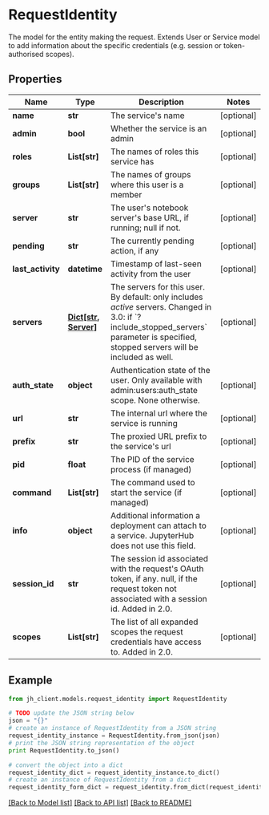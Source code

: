 # RequestIdentity

The model for the entity making the request. Extends User or Service model to add information about the specific credentials (e.g. session or token-authorised scopes). 

## Properties

Name | Type | Description | Notes
------------ | ------------- | ------------- | -------------
**name** | **str** | The service&#39;s name | [optional] 
**admin** | **bool** | Whether the service is an admin | [optional] 
**roles** | **List[str]** | The names of roles this service has | [optional] 
**groups** | **List[str]** | The names of groups where this user is a member | [optional] 
**server** | **str** | The user&#39;s notebook server&#39;s base URL, if running; null if not. | [optional] 
**pending** | **str** | The currently pending action, if any | [optional] 
**last_activity** | **datetime** | Timestamp of last-seen activity from the user | [optional] 
**servers** | [**Dict[str, Server]**](Server.md) | The servers for this user. By default: only includes _active_ servers. Changed in 3.0: if &#x60;?include_stopped_servers&#x60; parameter is specified, stopped servers will be included as well.  | [optional] 
**auth_state** | **object** | Authentication state of the user. Only available with admin:users:auth_state scope. None otherwise.  | [optional] 
**url** | **str** | The internal url where the service is running | [optional] 
**prefix** | **str** | The proxied URL prefix to the service&#39;s url | [optional] 
**pid** | **float** | The PID of the service process (if managed) | [optional] 
**command** | **List[str]** | The command used to start the service (if managed) | [optional] 
**info** | **object** | Additional information a deployment can attach to a service. JupyterHub does not use this field.  | [optional] 
**session_id** | **str** | The session id associated with the request&#39;s OAuth token, if any. null, if the request token not associated with a session id.  Added in 2.0.  | [optional] 
**scopes** | **List[str]** | The list of all expanded scopes the request credentials have access to.  Added in 2.0.  | [optional] 

## Example

```python
from jh_client.models.request_identity import RequestIdentity

# TODO update the JSON string below
json = "{}"
# create an instance of RequestIdentity from a JSON string
request_identity_instance = RequestIdentity.from_json(json)
# print the JSON string representation of the object
print RequestIdentity.to_json()

# convert the object into a dict
request_identity_dict = request_identity_instance.to_dict()
# create an instance of RequestIdentity from a dict
request_identity_form_dict = request_identity.from_dict(request_identity_dict)
```
[[Back to Model list]](../README.md#documentation-for-models) [[Back to API list]](../README.md#documentation-for-api-endpoints) [[Back to README]](../README.md)


